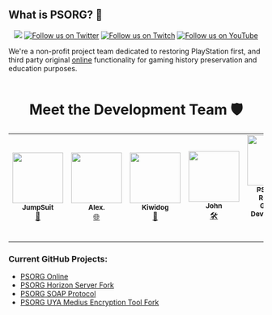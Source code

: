## What is PSORG? 👋
<p align="center">
  <a href="https://discord.gg/JHaKNcRcjA"><img src="https://img.shields.io/badge/Discord-PSORG-%235865F2"></a>
    <a href="https://twitter.com/PSORGRevival">
        <img src="https://img.shields.io/twitter/follow/PSORGRevival?style=social&logo=twitter"
            alt="Follow us on Twitter"></a>
       <a href="https://www.twitch.tv/psorg/videos">
        <img src="https://img.shields.io/badge/Follow%20us%20on-Twitch-8048fa"
            alt="Follow us on Twitch"></a>
         <a href="https://www.youtube.com/channel/UCtk2X87PQr_4sAZTlvO3Anw">
        <img src="https://img.shields.io/badge/Follow%20us%20on-YouTube-ff0000"
            alt="Follow us on YouTube"></a>
  
We're a non-profit project team dedicated to restoring PlayStation first, and third party original [online](https://github.com/PSOnlineReturnalGaming/PSORG-Online) functionality for gaming history preservation and education purposes.

![]()
  
<h1 align="center">Meet the Development Team 🛡️</h1>  

<table class="center">
<tr>
   <td align="center"><a href="https://twitter.com/PSORGRevival?lang=en"><img src="" width="100px;" alt=""/><br /><sub><b>JumpSuit</b></sub></a><br /><a href="https://github.com/PSOnlineReturnalGaming" title="Lead Network Reverse Engineer & Programmer">📶</a>
   <td align="center"><a href="https://twitter.com/PSORGRevival?lang=en"><img src="" width="100px;" alt=""/><br /><sub><b>Alex.</b></sub></a><br /><a href="https://github.com/PSOnlineReturnalGaming" title="_Web Dev_">🌐</a>
</td>
<td align="center"><a href="https://twitter.com/PSORGRevival?lang=en"><img src="" width="100px;" alt=""/><br /><sub><b>Kiwidog</b></sub></a><br /><a href="https://twitter.com/kd_tech_" title="_Backend Host_">🧰</a>
     <td align="center"><a href="https://twitter.com/PSORGRevival?lang=en"><img src="" width="100px;" alt=""/><br /><sub><b>John</b></sub></a><br /><a href="https://github.com/PSOnlineReturnalGaming" title="PSORG Developer">🛠</a></td>
     <td align="center"><a href="https://twitter.com/PSORGRevival?lang=en"><img src="" width="100px;" alt=""/><br /><sub><b>PS Online Returnal Gaming Development Team</b></sub></a><br /><a href="https://github.com/PSOnlineReturnalGaming" title="PS Online Returnal Gaming Development Team">💻</a></td>
</table>

### Current GitHub Projects:

- [PSORG Online](https://github.com/PSOnlineReturnalGaming/PSORG-Online)
- [PSORG Horizon Server Fork](https://github.com/Jump-Suit/Horizon-Server-Public)
- [PSORG SOAP Protocol](https://github.com/PSOnlineReturnalGaming/SOAP-protocol-Public)
- [PSORG UYA Medius Encryption Tool Fork](https://github.com/PSOnlineReturnalGaming/uya-medius-encryption)

